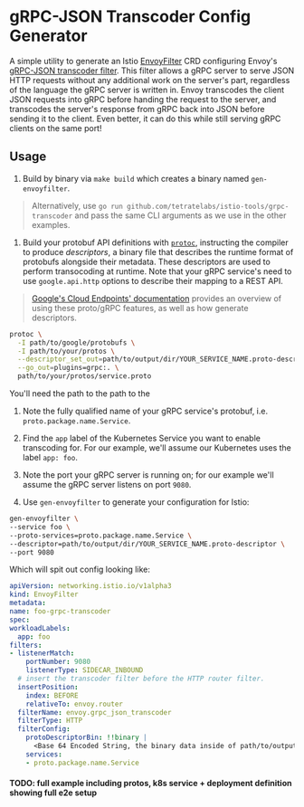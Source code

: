 # gRPC-JSON Transcoder Config Generator

A simple utility to generate an Istio [EnvoyFilter](https://preliminary.istio.io/docs/reference/config/istio.networking.v1alpha3/#EnvoyFilter) CRD configuring Envoy's [gRPC-JSON transcoder filter](https://www.envoyproxy.io/docs/envoy/latest/configuration/http_filters/grpc_json_transcoder_filter). This filter allows a gRPC server to serve JSON HTTP requests without any additional work on the server's part, regardless of the language the gRPC server is written in. Envoy transcodes the client JSON requests into gRPC before handing the request to the server, and transcodes the server's response from gRPC back into JSON before sending it to the client. Even better, it can do this while still serving gRPC clients on the same port!

## Usage

1. Build by binary via `make build` which creates a binary named `gen-envoyfilter`.
  > Alternatively, use `go run github.com/tetratelabs/istio-tools/grpc-transcoder` and pass the same CLI arguments as we use in the other examples.

1. Build your protobuf API definitions with [`protoc`](https://github.com/google/protobuf/releases), instructing the compiler to produce _descriptors_, a binary file that describes the runtime format of protobufs alongside their metadata. These descriptors are used to perform transocoding at runtime. Note that your gRPC service's need to use `google.api.http` options to describe their mapping to a REST API.

  > [Google's Cloud Endpoints' documentation](https://cloud.google.com/endpoints/docs/grpc/transcoding) provides an overview of using these proto/gRPC features, as well as how generate descriptors.
  
  ```sh
  protoc \
    -I path/to/google/protobufs \
    -I path/to/your/protos \
    --descriptor_set_out=path/to/output/dir/YOUR_SERVICE_NAME.proto-descriptor --include_imports \
    --go_out=plugins=grpc:. \
    path/to/your/protos/service.proto
  ```
  You'll need the path to the path to the 
  
1. Note the fully qualified name of your gRPC service's protobuf, i.e. `proto.package.name.Service`.

1. Find the `app` label of the Kubernetes Service you want to enable transcoding for. For our example, we'll assume our Kubernetes uses the label `app: foo`.

1. Note the port your gRPC server is running on; for our example we'll assume the gRPC server listens on port `9080`.

1. Use `gen-envoyfilter` to generate your configuration for Istio:

  ```sh
gen-envoyfilter \
  --service foo \
  --proto-services=proto.package.name.Service \
  --descriptor=path/to/output/dir/YOUR_SERVICE_NAME.proto-descriptor \
  --port 9080
  ```
  
  Which will spit out config looking like:
  
  ```yaml
apiVersion: networking.istio.io/v1alpha3
kind: EnvoyFilter
metadata:
  name: foo-grpc-transcoder
spec:
  workloadLabels:
    app: foo
  filters:
  - listenerMatch:
      portNumber: 9080 
      listenerType: SIDECAR_INBOUND
    # insert the transcoder filter before the HTTP router filter.
    insertPosition:
      index: BEFORE
      relativeTo: envoy.router
    filterName: envoy.grpc_json_transcoder
    filterType: HTTP
    filterConfig:
      protoDescriptorBin: !!binary |
        <Base 64 Encoded String, the binary data inside of path/to/output/dir/YOUR_SERVICE_NAME.proto-descriptor>
      services:
      - proto.package.name.Service
  ```

#### TODO: full example including protos, k8s service + deployment definition showing full e2e setup
